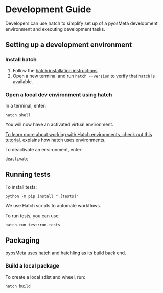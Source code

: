 # Development Guide

Developers can use hatch to simplify set up of a pyosMeta development
environment and executing development tasks.

## Setting up a development environment

### Install hatch

1. Follow the [hatch installation instructions](https://hatch.pypa.io/latest/install/#installation).
2. Open a new terminal and run `hatch --version` to verify that `hatch` is available.

### Open a local dev environment using hatch

In a terminal, enter:

`hatch shell`

You will now have an activated virtual environment.

[To learn more about working with Hatch environments, check out this tutorial.](https://hatch.pypa.io/dev/tutorials/environment/basic-usage/) explains
how hatch uses environments.

To deactivate an environment, enter:

`deactivate`

## Running tests

To install tests:

`python -m pip install ".[tests]"`

We use Hatch scripts to automate workflows.

To run tests, you can use:

`hatch run test:run-tests`

## Packaging

pyosMeta uses [hatch](https://hatch.pypa.io) and hatchling as its build back end.

### Build a local package

To create a local sdist and wheel, run:

`hatch build`
